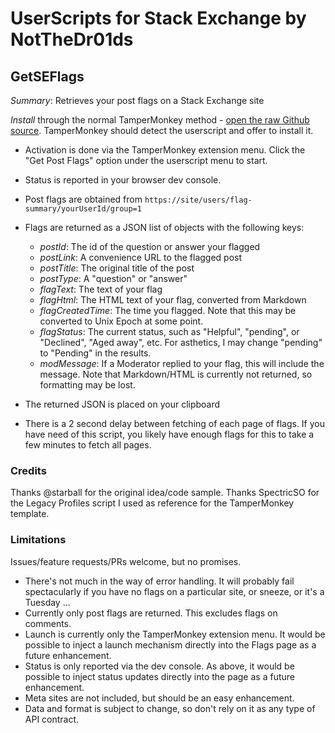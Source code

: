 
# UserScripts for Stack Exchange by NotTheDr01ds

## GetSEFlags

*Summary*: Retrieves your post flags on a Stack Exchange site

*Install* through the normal TamperMonkey method - [open the raw Github source](https://github.com/NotTheDr01ds/stack-scripts/raw/main/SEFlags/GetSEFlags.user.js). TamperMonkey should detect the userscript and offer to install it.

* Activation is done via the TamperMonkey extension menu. Click the "Get Post Flags" option under the userscript menu to start.
* Status is reported in your browser dev console.

* Post flags are obtained from `https://site/users/flag-summary/yourUserId/group=1`
* Flags are returned as a JSON list of objects with the following keys:

  * *postId*: The id of the question or answer your flagged
  * *postLink*: A convenience URL to the flagged post
  * *postTitle*: The original title of the post
  * *postType*: A "question" or "answer"
  * *flagText*: The text of your flag
  * *flagHtml*: The HTML text of your flag, converted from Markdown
  * *flagCreatedTime*: The time you flagged.  Note that this may be converted to Unix Epoch at some point.
  * *flagStatus*: The current status, such as "Helpful", "pending", or "Declined", "Aged away", etc. For asthetics, I may change "pending" to "Pending" in the results.
  * *modMessage*: If a Moderator replied to your flag, this will include the message. Note that Markdown/HTML is currently not returned, so formatting may be lost.

* The returned JSON is placed on your clipboard
* There is a 2 second delay between fetching of each page of flags. If you have need of this script, you likely have enough flags for this to take a few minutes to fetch all pages.

### Credits

Thanks @starball for the original idea/code sample.
Thanks SpectricSO for the Legacy Profiles script I used as reference for the TamperMonkey template.

### Limitations

Issues/feature requests/PRs welcome, but no promises.

* There's not much in the way of error handling. It will probably fail spectacularly if you have no flags on a particular site, or sneeze, or it's a Tuesday ...
* Currently only post flags are returned. This excludes flags on comments.
* Launch is currently only the TamperMonkey extension menu. It would be possible to inject a launch mechanism directly into the Flags page as a future enhancement.
* Status is only reported via the dev console. As above, it would be possible to inject status updates directly into the page as a future enhancement.
* Meta sites are not included, but should be an easy enhancement.
* Data and format is subject to change, so don't rely on it as any type of API contract.
